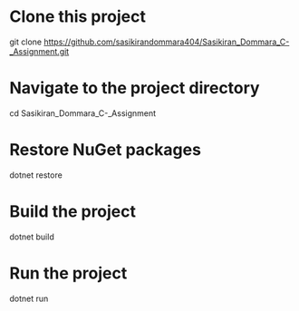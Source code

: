 # Clone this project
git clone https://github.com/sasikirandommara404/Sasikiran_Dommara_C-_Assignment.git

# Navigate to the project directory
cd Sasikiran_Dommara_C-_Assignment

# Restore NuGet packages
dotnet restore

# Build the project
dotnet build

# Run the project
dotnet run
